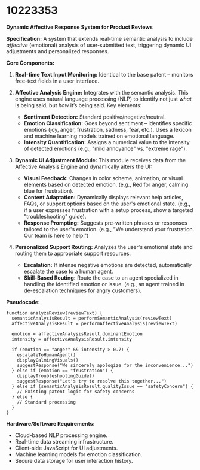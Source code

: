 # 10223353

**Dynamic Affective Response System for Product Reviews**

**Specification:** A system that extends real-time semantic analysis to include *affective* (emotional) analysis of user-submitted text, triggering dynamic UI adjustments and personalized responses.

**Core Components:**

1.  **Real-time Text Input Monitoring:** Identical to the base patent – monitors free-text fields in a user interface.

2.  **Affective Analysis Engine:** Integrates with the semantic analysis. This engine uses natural language processing (NLP) to identify not just *what* is being said, but *how* it’s being said. Key elements:
    *   **Sentiment Detection:** Standard positive/negative/neutral.
    *   **Emotion Classification:** Goes beyond sentiment – identifies specific emotions (joy, anger, frustration, sadness, fear, etc.). Uses a lexicon and machine learning models trained on emotional language.
    *   **Intensity Quantification:** Assigns a numerical value to the intensity of detected emotions (e.g., "mild annoyance" vs. "extreme rage").

3.  **Dynamic UI Adjustment Module:** This module receives data from the Affective Analysis Engine and dynamically alters the UI:
    *   **Visual Feedback:** Changes in color scheme, animation, or visual elements based on detected emotion. (e.g., Red for anger, calming blue for frustration).
    *   **Content Adaptation:** Dynamically displays relevant help articles, FAQs, or support options based on the user's emotional state. (e.g., if a user expresses frustration with a setup process, show a targeted "troubleshooting" guide).
    *   **Response Prompting:** Suggests pre-written phrases or responses tailored to the user's emotion. (e.g., "We understand your frustration. Our team is here to help.")

4.  **Personalized Support Routing:** Analyzes the user's emotional state and routing them to appropriate support resources.
    *   **Escalation:** If intense negative emotions are detected, automatically escalate the case to a human agent.
    *   **Skill-Based Routing:** Route the case to an agent specialized in handling the identified emotion or issue. (e.g., an agent trained in de-escalation techniques for angry customers).

**Pseudocode:**

```
function analyzeReview(reviewText) {
  semanticAnalysisResult = performSemanticAnalysis(reviewText)
  affectiveAnalysisResult = performAffectiveAnalysis(reviewText)

  emotion = affectiveAnalysisResult.dominantEmotion
  intensity = affectiveAnalysisResult.intensity

  if (emotion == "anger" && intensity > 0.7) {
    escalateToHumanAgent()
    displayCalmingVisuals()
    suggestResponse("We sincerely apologize for the inconvenience...")
  } else if (emotion == "frustration") {
    displayTroubleshootingGuide()
    suggestResponse("Let's try to resolve this together...")
  } else if (semanticAnalysisResult.qualityIssue == "safetyConcern") {
    // Existing patent logic for safety concerns
  } else {
    // Standard processing
  }
}
```

**Hardware/Software Requirements:**

*   Cloud-based NLP processing engine.
*   Real-time data streaming infrastructure.
*   Client-side JavaScript for UI adjustments.
*   Machine learning models for emotion classification.
*   Secure data storage for user interaction history.